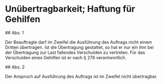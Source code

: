 # Unübertragbarkeit; Haftung für Gehilfen



\#\# Abs. 1

 Der Beauftragte darf im Zweifel die Ausführung des Auftrags nicht einem Dritten übertragen. Ist die Übertragung gestattet, so hat er nur ein ihm bei der Übertragung zur Last fallendes Verschulden zu vertreten. Für das Verschulden eines Gehilfen ist er nach § 278 verantwortlich.

\#\# Abs. 2

 Der Anspruch auf Ausführung des Auftrags ist im Zweifel nicht übertragbar. 

